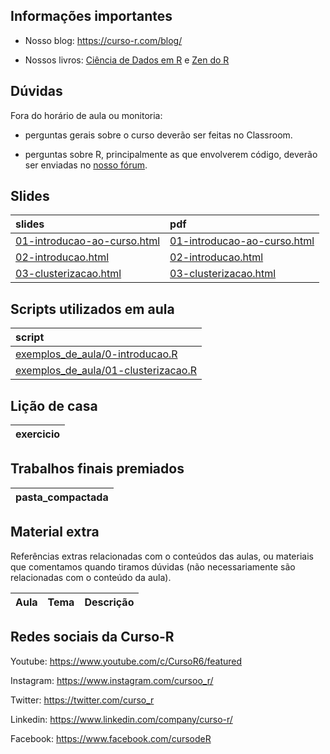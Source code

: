 
<!-- README.md is generated from README.Rmd. Please edit that file -->

## Informações importantes

  - Nosso blog: <https://curso-r.com/blog/>

  - Nossos livros: [Ciência de Dados em R](https://livro.curso-r.com/) e
    [Zen do R](https://curso-r.github.io/zen-do-r/)

## Dúvidas

Fora do horário de aula ou monitoria:

  - perguntas gerais sobre o curso deverão ser feitas no Classroom.

  - perguntas sobre R, principalmente as que envolverem código, deverão
    ser enviadas no [nosso fórum](https://discourse.curso-r.com/).

## Slides

| slides                                                                                                      | pdf                                                                                                         |
| :---------------------------------------------------------------------------------------------------------- | :---------------------------------------------------------------------------------------------------------- |
| [01-introducao-ao-curso.html](https://curso-r.github.io/main-nao-superv/slides/01-introducao-ao-curso.html) | [01-introducao-ao-curso.html](https://curso-r.github.io/main-nao-superv/slides/01-introducao-ao-curso.html) |
| [02-introducao.html](https://curso-r.github.io/main-nao-superv/slides/02-introducao.html)                   | [02-introducao.html](https://curso-r.github.io/main-nao-superv/slides/02-introducao.html)                   |
| [03-clusterizacao.html](https://curso-r.github.io/main-nao-superv/slides/03-clusterizacao.html)             | [03-clusterizacao.html](https://curso-r.github.io/main-nao-superv/slides/03-clusterizacao.html)             |

## Scripts utilizados em aula

| script                                                                                                                                |
| :------------------------------------------------------------------------------------------------------------------------------------ |
| [exemplos\_de\_aula/0-introducao.R](https://github.com/curso-r/202208-nao-superv/blob/master/exemplos_de_aula/0-introducao.R)         |
| [exemplos\_de\_aula/01-clusterizacao.R](https://github.com/curso-r/202208-nao-superv/blob/master/exemplos_de_aula/01-clusterizacao.R) |

## Lição de casa

| exercicio |
| :-------- |

## Trabalhos finais premiados

| pasta\_compactada |
| :---------------- |

## Material extra

Referências extras relacionadas com o conteúdos das aulas, ou materiais
que comentamos quando tiramos dúvidas (não necessariamente são
relacionadas com o conteúdo da aula).

| Aula | Tema | Descrição |
| :--- | :--- | :-------- |

## Redes sociais da Curso-R

Youtube: <https://www.youtube.com/c/CursoR6/featured>

Instagram: <https://www.instagram.com/cursoo_r/>

Twitter: <https://twitter.com/curso_r>

Linkedin: <https://www.linkedin.com/company/curso-r/>

Facebook: <https://www.facebook.com/cursodeR>
